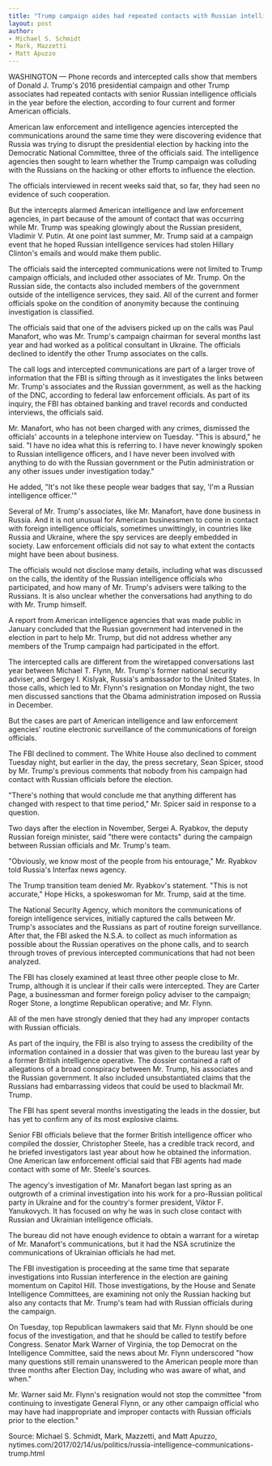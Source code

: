 ```yaml
---
title: "Trump campaign aides had repeated contacts with Russian intelligence"
layout: post
author:
- Michael S. Schmidt
- Mark, Mazzetti
- Matt Apuzzo
---
```


WASHINGTON — Phone records and intercepted calls show that members of Donald J. Trump's 2016 presidential campaign and other Trump associates had repeated contacts with senior Russian intelligence officials in the year before the election, according to four current and former American officials.

American law enforcement and intelligence agencies intercepted the communications around the same time they were discovering evidence that Russia was trying to disrupt the presidential election by hacking into the Democratic National Committee, three of the officials said. The intelligence agencies then sought to learn whether the Trump campaign was colluding with the Russians on the hacking or other efforts to influence the election.

The officials interviewed in recent weeks said that, so far, they had seen no evidence of such cooperation.

But the intercepts alarmed American intelligence and law enforcement agencies, in part because of the amount of contact that was occurring while Mr. Trump was speaking glowingly about the Russian president, Vladimir V. Putin. At one point last summer, Mr. Trump said at a campaign event that he hoped Russian intelligence services had stolen Hillary Clinton's emails and would make them public.

The officials said the intercepted communications were not limited to Trump campaign officials, and included other associates of Mr. Trump. On the Russian side, the contacts also included members of the government outside of the intelligence services, they said. All of the current and former officials spoke on the condition of anonymity because the continuing investigation is classified.

The officials said that one of the advisers picked up on the calls was Paul Manafort, who was Mr. Trump's campaign chairman for several months last year and had worked as a political consultant in Ukraine. The officials declined to identify the other Trump associates on the calls.

The call logs and intercepted communications are part of a larger trove of information that the FBI is sifting through as it investigates the links between Mr. Trump's associates and the Russian government, as well as the hacking of the DNC, according to federal law enforcement officials. As part of its inquiry, the FBI has obtained banking and travel records and conducted interviews, the officials said.

Mr. Manafort, who has not been charged with any crimes, dismissed the officials' accounts in a telephone interview on Tuesday. "This is absurd," he said. "I have no idea what this is referring to. I have never knowingly spoken to Russian intelligence officers, and I have never been involved with anything to do with the Russian government or the Putin administration or any other issues under investigation today."

He added, "It's not like these people wear badges that say, 'I'm a Russian intelligence officer.'"

Several of Mr. Trump's associates, like Mr. Manafort, have done business in Russia. And it is not unusual for American businessmen to come in contact with foreign intelligence officials, sometimes unwittingly, in countries like Russia and Ukraine, where the spy services are deeply embedded in society. Law enforcement officials did not say to what extent the contacts might have been about business.

The officials would not disclose many details, including what was discussed on the calls, the identity of the Russian intelligence officials who participated, and how many of Mr. Trump's advisers were talking to the Russians. It is also unclear whether the conversations had anything to do with Mr. Trump himself.

A report from American intelligence agencies that was made public in January concluded that the Russian government had intervened in the election in part to help Mr. Trump, but did not address whether any members of the Trump campaign had participated in the effort.

The intercepted calls are different from the wiretapped conversations last year between Michael T. Flynn, Mr. Trump's former national security adviser, and Sergey I. Kislyak, Russia's ambassador to the United States. In those calls, which led to Mr. Flynn's resignation on Monday night, the two men discussed sanctions that the Obama administration imposed on Russia in December.

But the cases are part of American intelligence and law enforcement agencies' routine electronic surveillance of the communications of foreign officials.

The FBI declined to comment. The White House also declined to comment Tuesday night, but earlier in the day, the press secretary, Sean Spicer, stood by Mr. Trump's previous comments that nobody from his campaign had contact with Russian officials before the election.

"There's nothing that would conclude me that anything different has changed with respect to that time period," Mr. Spicer said in response to a question.

Two days after the election in November, Sergei A. Ryabkov, the deputy Russian foreign minister, said "there were contacts" during the campaign between Russian officials and Mr. Trump's team.

"Obviously, we know most of the people from his entourage," Mr. Ryabkov told Russia's Interfax news agency.

The Trump transition team denied Mr. Ryabkov's statement. "This is not accurate," Hope Hicks, a spokeswoman for Mr. Trump, said at the time.

The National Security Agency, which monitors the communications of foreign intelligence services, initially captured the calls between Mr. Trump's associates and the Russians as part of routine foreign surveillance. After that, the FBI asked the N.S.A. to collect as much information as possible about the Russian operatives on the phone calls, and to search through troves of previous intercepted communications that had not been analyzed.

The FBI has closely examined at least three other people close to Mr. Trump, although it is unclear if their calls were intercepted. They are Carter Page, a businessman and former foreign policy adviser to the campaign; Roger Stone, a longtime Republican operative; and Mr. Flynn.

All of the men have strongly denied that they had any improper contacts with Russian officials.

As part of the inquiry, the FBI is also trying to assess the credibility of the information contained in a dossier that was given to the bureau last year by a former British intelligence operative. The dossier contained a raft of allegations of a broad conspiracy between Mr. Trump, his associates and the Russian government. It also included unsubstantiated claims that the Russians had embarrassing videos that could be used to blackmail Mr. Trump.

The FBI has spent several months investigating the leads in the dossier, but has yet to confirm any of its most explosive claims.

Senior FBI officials believe that the former British intelligence officer who compiled the dossier, Christopher Steele, has a credible track record, and he briefed investigators last year about how he obtained the information. One American law enforcement official said that FBI agents had made contact with some of Mr. Steele's sources.

The agency's investigation of Mr. Manafort began last spring as an outgrowth of a criminal investigation into his work for a pro-Russian political party in Ukraine and for the country's former president, Viktor F. Yanukovych. It has focused on why he was in such close contact with Russian and Ukrainian intelligence officials.

The bureau did not have enough evidence to obtain a warrant for a wiretap of Mr. Manafort's communications, but it had the NSA scrutinize the communications of Ukrainian officials he had met.

The FBI investigation is proceeding at the same time that separate investigations into Russian interference in the election are gaining momentum on Capitol Hill. Those investigations, by the House and Senate Intelligence Committees, are examining not only the Russian hacking but also any contacts that Mr. Trump's team had with Russian officials during the campaign.

On Tuesday, top Republican lawmakers said that Mr. Flynn should be one focus of the investigation, and that he should be called to testify before Congress. Senator Mark Warner of Virginia, the top Democrat on the Intelligence Committee, said the news about Mr. Flynn underscored "how many questions still remain unanswered to the American people more than three months after Election Day, including who was aware of what, and when."

Mr. Warner said Mr. Flynn's resignation would not stop the committee "from continuing to investigate General Flynn, or any other campaign official who may have had inappropriate and improper contacts with Russian officials prior to the election."

Source: Michael S. Schmidt, Mark, Mazzetti, and Matt Apuzzo, nytimes.com/2017/02/14/us/politics/russia-intelligence-communications-trump.html
